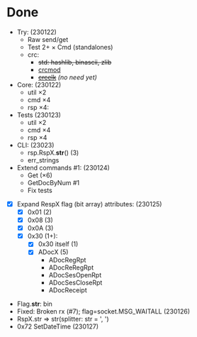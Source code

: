 # Done

- Try: (230122)
  + Raw send/get
  + Test 2+ &times; Cmd (standalones)
  + crc:
    - ~~std: hashlib, binascii, zlib~~
    - [crcmod](https://crcmod.sourceforge.net)
    - [~~crcelk~~](https://github.com/zeroSteiner/crcelk/) *(no need yet)*
- Core: (230122)
  + util &times;2
  + cmd &times;4
  + rsp &times;4:
- Tests (230123)
  + util &times;2
  + cmd &times;4
  + rsp &times;4
- CLI: (23023)
  + rsp.RspX.__str__() (3)
  + err_strings
- Extend commands #1: (230124)
  + Get (&times;6)
  + GetDocByNum #1
  + Fix tests
- [x] Expand RespX flag (bit array) attributes: (230125)
  + [x] 0x01 (2)
  + [x] 0x08 (3)
  + [x] 0x0A (3)
  + [x] 0x30 (1+):
    - [x] 0x30 itself (1)
    - [x] ADocX (5)
      - ADocRegRpt
      - ADocReRegRpt
      - ADocSesOpenRpt
      - ADocSesCloseRpt
      - ADocReceipt
- Flag.__str__: bin
- Fixed: Broken rx (#7); flag=socket.MSG_WAITALL (230126)
- RspX.str => str(splitter: str = ', ')
- 0x72 SetDateTime (230127)

